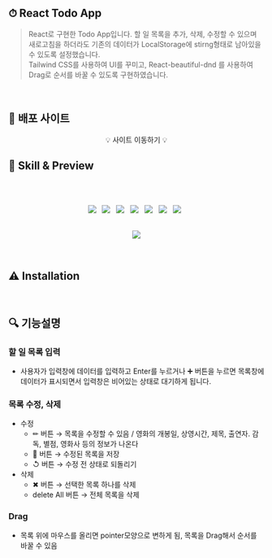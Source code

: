 ## ⏱ React Todo App

> React로 구현한 Todo App입니다.
할 일 목록을 추가, 삭제, 수정할 수 있으며 새로고침을 하더라도 기존의 데이터가 LocalStorage에 stirng형태로 남아있을 수 있도록 설정했습니다.<br/>
Tailwind CSS를 사용하여 UI를 꾸미고, React-beautiful-dnd 를 사용하여 Drag로 순서를 바꿀 수 있도록 구현하였습니다.

<br/>

## 📌 배포 사이트
<div align="center">   
    
    
  💡 사이트 이동하기 💡  
  

<!--    [🔗 react-todo-app](https://project-vue-movie.netlify.app) -->
     
  

  
</div>

 

## 📝 Skill & Preview
<br/>
<br/>
<p align="center">
<img src="https://img.shields.io/badge/HTML5-E34F26?style=flat-square&logo=HTML5&logoColor=white"/> &nbsp
<img src="https://img.shields.io/badge/CSS3-1572B6?style=flat-square&logo=CSS3&logoColor=white"/> &nbsp
<img src="https://img.shields.io/badge/JavaScript-F7DF1E?style=flat-square&logo=JavaScript&logoColor=white"/> &nbsp
<img src="https://img.shields.io/badge/React-61DAFB?style=flat-square&logo=React&logoColor=white"/> &nbsp
<img src="https://img.shields.io/badge/Tailwind CSS-06B6D4?style=flat-square&logo=Tailwind CSS&logoColor=white"/> &nbsp 
<img src="https://img.shields.io/badge/Netlify-00C7B7?style=flat-square&logo=Netlify&logoColor=white"/> &nbsp 
<img src="https://img.shields.io/badge/react beautiful dnd-14CC80?style=flat-square&logo=Bitdefender&logoColor=white"/> &nbsp 
<br/>
<br/>
<p align="center">
<img src="https://user-images.githubusercontent.com/82005305/156791554-2a6b9232-251c-46d9-b93a-7dfe158be7ba.gif">
</p> 


<br/>

## ⚠ Installation

<!-- ### **Project setup**

```jsx
npm install
```

### **Compiles and hot-reloads for development**

```
npm run start
```

### **Compiles and minifies for production**

```jsx
npm run build
```

### Sass-loader

```jsx
sass-loader@10.0.5 node-sass
``` -->

<br/>

## 🔍 기능설명

### 할 일 목록 입력

- 사용자가 입력창에 데이터를 입력하고 Enter를 누르거나 ➕ 버튼을 누르면 목록창에 데이터가 표시되면서 입력창은 비어있는 상태로 대기하게 됩니다.

### 목록 수정, 삭제


- 수정
  - ✏ 버튼 → 목록을 수정할 수 있음 / 영화의 개봉일, 상영시간, 제목, 출연자. 감독, 별점, 영화사 등의 정보가 나온다
  - 💾 버튼 → 수정된 목록을 저장
  - ↺ 버튼 → 수정 전 상태로 되돌리기
- 삭제
  - ✖ 버튼 → 선택한 목록 하나를 삭제
  - delete All 버튼 → 전체 목록을 삭제 

### Drag

- 목록 위에 마우스를 올리면 pointer모양으로 변하게 됨, 목록을 Drag해서 순서를 바꿀 수 있음
